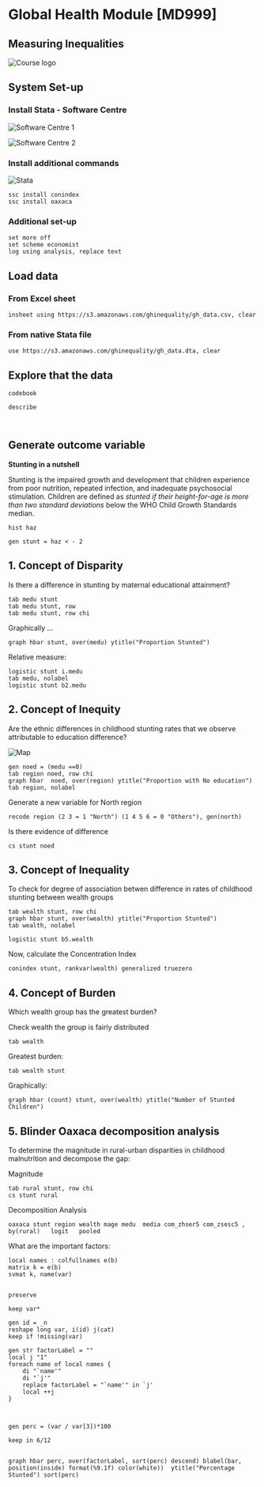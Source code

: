 # Global Health Module [MD999]
## Measuring Inequalities

![Course logo](/images/md999.png)
## System Set-up

### Install Stata - Software Centre

![Software Centre 1](/images/computer1.png)

![Software Centre 2](/images/computer2.png)

### Install additional commands

![Stata](/images/stata.png)

```
ssc install conindex
ssc install oaxaca
```

### Additional set-up

```
set more off
set scheme economist
log using analysis, replace text
```

## Load data

### From Excel sheet
```
insheet using https://s3.amazonaws.com/ghinequality/gh_data.csv, clear

```

### From native Stata file
```
use https://s3.amazonaws.com/ghinequality/gh_data.dta, clear

```

## Explore that the data

```
codebook

describe 



```

## Generate outcome variable

**Stunting in a nutshell**

Stunting is the impaired growth and development that children experience from poor nutrition, repeated infection, and inadequate psychosocial stimulation. Children are defined as *stunted if their height-for-age is more than two standard deviations* below the WHO Child Growth Standards median.

```
hist haz

gen stunt = haz < - 2
```

## 1. Concept of Disparity

Is there a difference in stunting by maternal educational attainment?

```
tab medu stunt
tab medu stunt, row
tab medu stunt, row chi
```

Graphically ...

```
graph hbar stunt, over(medu) ytitle("Proportion Stunted")
```

Relative measure:

```
logistic stunt i.medu
tab medu, nolabel
logistic stunt b2.medu
````


## 2. Concept of Inequity

Are the ethnic differences in childhood stunting rates that we observe attributable to education difference?

![Map](/images/map2.png)
```
gen noed = (medu ==0)
tab region noed, row chi
graph hbar  noed, over(region) ytitle("Proportion with No education")
tab region, nolabel
```

Generate a new variable for North region
```
recode region (2 3 = 1 "North") (1 4 5 6 = 0 "Others"), gen(north)
```

Is there evidence of difference
```
cs stunt noed 
```


## 3. Concept of Inequality

To check for degree of association betwen difference in rates of childhood stunting between wealth groups

```
tab wealth stunt, row chi
graph hbar stunt, over(wealth) ytitle("Proportion Stunted")
tab wealth, nolabel

logistic stunt b5.wealth
```

Now, calculate the Concentration Index

```
conindex stunt, rankvar(wealth) generalized truezero 
```


## 4. Concept of Burden

Which wealth group has the greatest burden?

Check wealth the group is fairly distributed
```
tab wealth
```

Greatest burden:

```
tab wealth stunt
```

Graphically:

```
graph hbar (count) stunt, over(wealth) ytitle("Number of Stunted Children")
```

## 5. Blinder Oaxaca decomposition analysis
To determine the magnitude in rural-urban disparities in childhood malnutrition and decompose the gap:

Magnitude
```
tab rural stunt, row chi
cs stunt rural
```

Decomposition Analysis

```
oaxaca stunt region wealth mage medu  media com_zhser5 com_zsesc5 , by(rural)   logit   pooled
```

What are the important factors:

```
local names : colfullnames e(b)
matrix k = e(b)
svmat k, name(var)


preserve

keep var*

gen id = _n
reshape long var, i(id) j(cat)
keep if !missing(var)

gen str factorLabel = ""
local j "1"
foreach name of local names {
	di "`name'"
	di "`j'"
	replace factorLabel = "`name'" in `j'
	local ++j
}



gen perc = (var / var[3])*100

keep in 6/12


graph hbar perc, over(factorLabel, sort(perc) descend) blabel(bar, position(inside) format(%9.1f) color(white))  ytitle("Percentage Stunted") sort(perc)  				  


```








